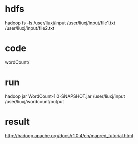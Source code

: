 # hdfs
hadoop fs -ls /user/liuxj/input
/user/liuxj/input/file1.txt
/user/liuxj/input/file2.txt

# code
wordCount/

# run
hadoop jar WordCount-1.0-SNAPSHOT.jar /user/liuxj/input /user/liuxj/wordcount/output

# result
http://hadoop.apache.org/docs/r1.0.4/cn/mapred_tutorial.html
